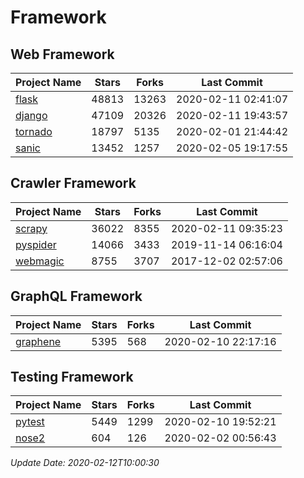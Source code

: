 # Framework

## Web Framework

| Project Name | Stars | Forks | Last Commit |
| ------------ | ----- | ----- | ----------- |
| [flask](https://github.com/pallets/flask) | 48813 | 13263 | 2020-02-11 02:41:07 |
| [django](https://github.com/django/django) | 47109 | 20326 | 2020-02-11 19:43:57 |
| [tornado](https://github.com/tornadoweb/tornado) | 18797 | 5135 | 2020-02-01 21:44:42 |
| [sanic](https://github.com/huge-success/sanic) | 13452 | 1257 | 2020-02-05 19:17:55 |

## Crawler Framework

| Project Name | Stars | Forks | Last Commit |
| ------------ | ----- | ----- | ----------- |
| [scrapy](https://github.com/scrapy/scrapy) | 36022 | 8355 | 2020-02-11 09:35:23 |
| [pyspider](https://github.com/binux/pyspider) | 14066 | 3433 | 2019-11-14 06:16:04 |
| [webmagic](https://github.com/code4craft/webmagic) | 8755 | 3707 | 2017-12-02 02:57:06 |

## GraphQL Framework

| Project Name | Stars | Forks | Last Commit |
| ------------ | ----- | ----- | ----------- |
| [graphene](https://github.com/graphql-python/graphene) | 5395 | 568 | 2020-02-10 22:17:16 |

## Testing Framework

| Project Name | Stars | Forks | Last Commit |
| ------------ | ----- | ----- | ----------- |
| [pytest](https://github.com/pytest-dev/pytest) | 5449 | 1299 | 2020-02-10 19:52:21 |
| [nose2](https://github.com/nose-devs/nose2) | 604 | 126 | 2020-02-02 00:56:43 |

*Update Date: 2020-02-12T10:00:30*